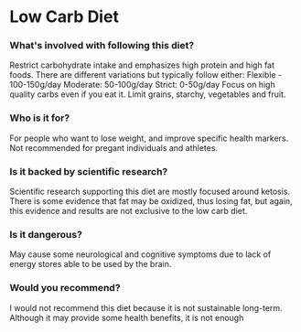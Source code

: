 # Low Carb Diet
### What's involved with following this diet? 
Restrict carbohydrate intake and emphasizes high protein and high fat foods. 
There are different variations but typically follow either:
Flexible - 100-150g/day
Moderate: 50-100g/day
Strict: 0-50g/day
Focus on high quality carbs even if you eat it. Limit grains, starchy, vegetables and fruit. 
### Who is it for? 
For people who want to lose weight, and improve specific health markers. Not recommended for pregant individuals and athletes. 
### Is it backed by scientific research? 
Scientific research supporting this diet are mostly focused around ketosis. There is some evidence that fat may be oxidized, thus losing fat, but again, this evidence and results are not exclusive to the low carb diet. 
### Is it dangerous? 
May cause some neurological and cognitive symptoms due to lack of energy stores able to be used by the brain. 
### Would you recommend? 
I would not recommend this diet because it is not sustainable long-term. Although it may provide some health benefits, it is not enough 